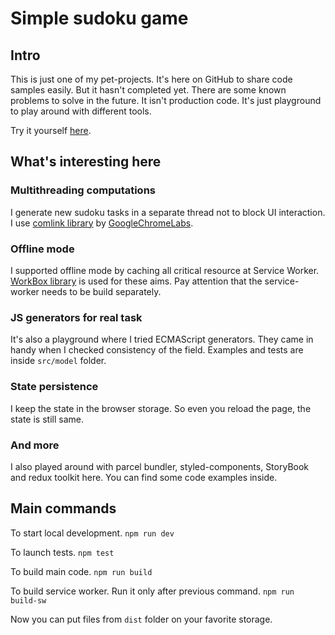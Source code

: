 # Simple sudoku game

## Intro
This is just one of my pet-projects. It's here on GitHub to share code samples easily.
But it hasn't completed yet. There are some known problems to solve in the future.
It isn't production code. It's just playground to play around with different tools. 

Try it yourself [here](https://sudoku.website.yandexcloud.net/).

## What's interesting here

### Multithreading computations

I generate new sudoku tasks in a separate thread not to block UI interaction.
I use [comlink library](https://github.com/GoogleChromeLabs/comlink) by [GoogleChromeLabs](https://github.com/GoogleChromeLabs).

### Offline mode

I supported offline mode by caching all critical resource at Service Worker. [WorkBox library](https://developer.chrome.com/docs/workbox/) is used for these aims.
Pay attention that the service-worker needs to be build separately.

### JS generators for real task

It's also a playground where I tried ECMAScript generators.
They came in handy when I checked consistency of the field.
Examples and tests are inside `src/model` folder. 

### State persistence

I keep the state in the browser storage. So even you reload the page, the state is still same.

### And more

I also played around with parcel bundler, styled-components, StoryBook and redux toolkit here.
You can find some code examples inside.

## Main commands

To start local development.
`npm run dev`

To launch tests.
`npm test`

To build main code.
`npm run build`

To build service worker. Run it only after previous command.
`npm run build-sw`

Now you can put files from `dist` folder on your favorite storage.
